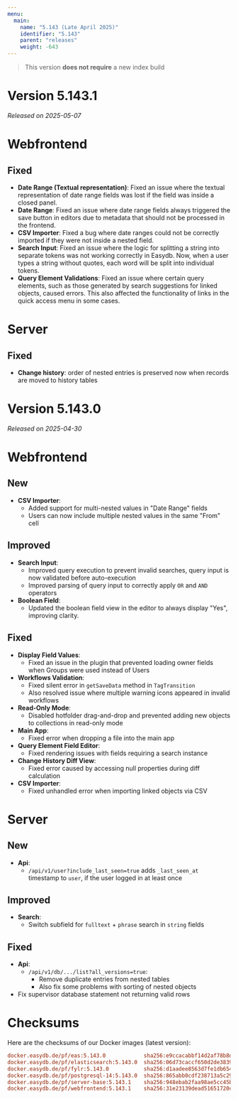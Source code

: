 ```yaml
---
menu:
  main:
    name: "5.143 (Late April 2025)"
    identifier: "5.143"
    parent: "releases"
    weight: -643
---
```


> This version **does not require** a new index build

# Version 5.143.1

*Released on 2025-05-07*

# Webfrontend

## Fixed

- **Date Range (Textual representation)**: Fixed an issue where the textual representation of date range fields was lost if the field was inside a closed panel.
- **Date Range**: Fixed an issue where date range fields always triggered the save button in editors due to metadata that should not be processed in the frontend.
- **CSV Importer**: Fixed a bug where date ranges could not be correctly imported if they were not inside a nested field.
- **Search Input**: Fixed an issue where the logic for splitting a string into separate tokens was not working correctly in Easydb. Now, when a user types a string without quotes, each word will be split into individual tokens.
- **Query Element Validations**: Fixed an issue where certain query elements, such as those generated by search suggestions for linked objects, caused errors. This also affected the functionality of links in the quick access menu in some cases.

# Server

## Fixed

* **Change history**: order of nested entries is preserved now when records are moved to history tables

# Version 5.143.0

*Released on 2025-04-30*


# Webfrontend

## New

* **CSV Importer**:
  * Added support for multi-nested values in "Date Range" fields
  * Users can now include multiple nested values in the same "From" cell

## Improved

* **Search Input**:
  * Improved query execution to prevent invalid searches, query input is now validated before auto-execution
  * Improved parsing of query input to correctly apply `OR` and `AND` operators
* **Boolean Field**:
  * Updated the boolean field view in the editor to always display "Yes", improving clarity.

## Fixed

* **Display Field Values**:
  * Fixed an issue in the plugin that prevented loading owner fields when Groups were used instead of Users
* **Workflows Validation**:
  * Fixed silent error in `getSaveData` method in `TagTransition`
  * Also resolved issue where multiple warning icons appeared in invalid workflows
* **Read-Only Mode**:
  * Disabled hotfolder drag-and-drop and prevented adding new objects to collections in read-only mode
* **Main App**:
  * Fixed error when dropping a file into the main app
* **Query Element Field Editor**:
  * Fixed rendering issues with fields requiring a search instance
* **Change History Diff View**:
  * Fixed error caused by accessing null properties during diff calculation
* **CSV Importer**:
  * Fixed unhandled error when importing linked objects via CSV


# Server

## New

* **Api**:
  * `/api/v1/user?include_last_seen=true` adds `_last_seen_at` timestamp to `user`, if the user logged in at least once

## Improved

* **Search**:
  * Switch subfield for `fulltext` + `phrase` search in `string` fields

## Fixed

* **Api**:
  * `/api/v1/db/.../list?all_versions=true`:
    * Remove duplicate entries from nested tables
    * Also fix some problems with sorting of nested objects
* Fix supervisor database statement not returning valid rows


# Checksums

Here are the checksums of our Docker images (latest version):

```ini
docker.easydb.de/pf/eas:5.143.0            sha256:e9ccacabbf14d2af78b8d6ce189e203597b74a4bd0cb04e8165e63c726b12386
docker.easydb.de/pf/elasticsearch:5.143.0  sha256:06d73caccf650d2de383970d17e7d17e8bee9dd8898d513e1e8cad0d7029dc84
docker.easydb.de/pf/fylr:5.143.0           sha256:d1aadee8563d7fe1db654427c3c04c83fedc30502bf847528a1ac09ef993edb0
docker.easydb.de/pf/postgresql-14:5.143.0  sha256:865abb0cdf238713a5c29b06ff508b9a247ff2147765c4f7ecc9b0e2a88b56b4
docker.easydb.de/pf/server-base:5.143.1    sha256:948ebab2faa98ae5cc45b2f4792a1af4893f08fc7b39f1987dd20a8cb9550068
docker.easydb.de/pf/webfrontend:5.143.1    sha256:31e23139dead51651720c0c4c83e021c7955554af39503ddae209b5b0b3124fd
```
